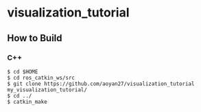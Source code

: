 # visualization_tutorial
## How to Build
### C++ 
```
$ cd $HOME
$ cd ros_catkin_ws/src
$ git clone https://github.com/aoyan27/visualization_tutorial my_visualization_tutorial/
$ cd ../
$ catkin_make
```

